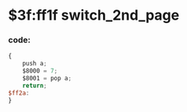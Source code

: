 ﻿

# $3f:ff1f switch_2nd_page


### code:
```js
{
	push a;
	$8000 = 7;
	$8001 = pop a;
	return;
$ff2a:
}
```



